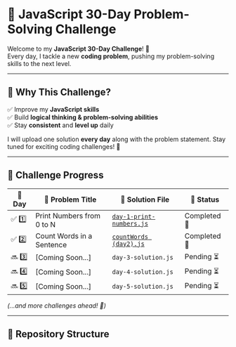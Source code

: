 # 🚀 JavaScript 30-Day Problem-Solving Challenge  

Welcome to my **JavaScript 30-Day Challenge**! 🎯  
Every day, I tackle a new **coding problem**, pushing my problem-solving skills to the next level.  

---

## 🌟 Why This Challenge?  
✅ Improve my **JavaScript skills**  
✅ Build **logical thinking & problem-solving abilities**  
✅ Stay **consistent** and **level up** daily  

I will upload one solution **every day** along with the problem statement. Stay tuned for exciting coding challenges! 🚀  

---

## 📅 Challenge Progress  

| 🔢 Day | 📌 Problem Title | 📂 Solution File | 📆 Status |
|----|---------------------------|-------------------|--------|
| ✅ 1️⃣  | Print Numbers from 0 to N | [`day-1-print-numbers.js`](day-1-print-numbers.js) | Completed 🎯 |
| ✅ 2️⃣  | Count Words in a Sentence | [`countWords (day2).js`](countWords(day2).js) | Completed 🎯 |
| 🔜 3️⃣  | [Coming Soon...] | `day-3-solution.js` | Pending ⏳ |
| 🔜 4️⃣  | [Coming Soon...] | `day-4-solution.js` | Pending ⏳ |
| 🔜 5️⃣  | [Coming Soon...] | `day-5-solution.js` | Pending ⏳ |

_(...and more challenges ahead! 💪)_  

---

## 📂 Repository Structure  

